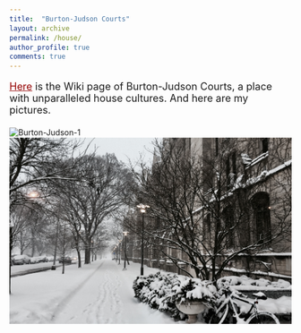 ```yaml
---
title:  "Burton-Judson Courts"
layout: archive
permalink: /house/
author_profile: true
comments: true
---
```



<font size="4">

<a href="https://en.wikipedia.org/wiki/Burton–Judson_Courts" style="color: #940000">Here</a> is the Wiki page of Burton-Judson Courts, a place with unparalleled house cultures. And here are my pictures. 

</font>


<img src="../_pages/images/bj1.JPG" alt="Burton-Judson-1" class="center" width="555" height="333">
<img src="../_pages/images/bj2.JPG" alt="Burton-Judson-2" class="center" width="555" height="333">






<!-- <html>
<head>
<style>
p.medium {
    line-height: 1.2;
}

p.big {
    line-height: 1.8;
}

</style>
</head>
<body>


<br><br>


<h3>Objection to Hume’s Position on the Argumentative Circle</h3>
<font size="4">
Richard Pang, in 2016
</font>

<br><br>


</body> -->

